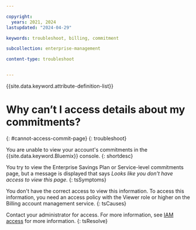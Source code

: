 ```yaml
---

copyright:
  years: 2021, 2024
lastupdated: "2024-04-29"

keywords: troubleshoot, billing, commitment

subcollection: enterprise-management

content-type: troubleshoot


---
```


{{site.data.keyword.attribute-definition-list}}

# Why can’t I access details about my commitments?
{: #cannot-access-commit-page}
{: troubleshoot}

You are unable to view your account's commitments in the {{site.data.keyword.Bluemix}} console.
{: shortdesc}

You try to view the Enterprise Savings Plan or Service-level commitments page, but a message is displayed that says *Looks like you don't have access to view this page*.
{: tsSymptoms}

You don't have the correct access to view this information. To access this information, you need an access policy with the Viewer role or higher on the Billing account management service.
{: tsCauses}

Contact your administrator for access. For more information, see [IAM access](/docs/account?topic=account-userroles) for more information.
{: tsResolve}
